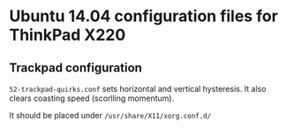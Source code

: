 # Ubuntu 14.04 configuration files for ThinkPad X220

## Trackpad configuration

`52-trackpad-quirks.conf` sets horizontal and vertical hysteresis. It also clears coasting speed (scorlling momentum).

It should be placed under `/usr/share/X11/xorg.conf.d/`
